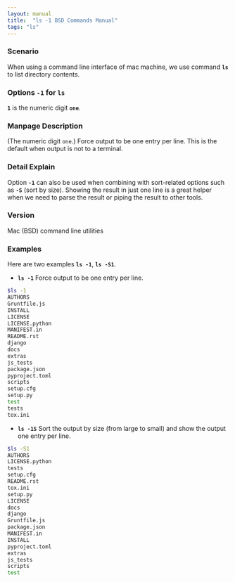 ```yaml
---
layout: manual
title:  "ls -1 BSD Commands Manual"
tags: "ls"
---
```


### Scenario
When using a command line interface of mac machine, we use command __`ls`__ to list directory contents.

### Options `-1` for `ls` 
__`1`__ is the numeric digit __`one`__.

### Manpage Description
(The numeric digit `one`.)  Force output to be one entry per line.  This is the default when output is not to a terminal.

### Detail Explain

Option __`-1`__ can also be used when combining with sort-related options such as __`-S`__ (sort by size). Showing the result in just one line is a great helper when we need to parse the result or piping the result to other tools. 

### Version
Mac (BSD) command line utilities

### Examples
Here are two examples __`ls -1`__, __`ls -S1`__.

- __`ls -1`__ Force output to be one entry per line.

```bash
$ls -1
AUTHORS
Gruntfile.js
INSTALL
LICENSE
LICENSE.python
MANIFEST.in
README.rst
django
docs
extras
js_tests
package.json
pyproject.toml
scripts
setup.cfg
setup.py
test
tests
tox.ini
```

- __`ls -1S`__ Sort the output by size (from large to small) and show the output one entry per line.

```bash
$ls -S1 
AUTHORS
LICENSE.python
tests
setup.cfg
README.rst
tox.ini
setup.py
LICENSE
docs
django
Gruntfile.js
package.json
MANIFEST.in
INSTALL
pyproject.toml
extras
js_tests
scripts
test
```


